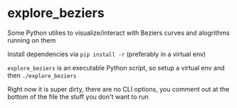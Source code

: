 # explore_beziers

Some Python utilies to visualize/interact with Beziers curves and alogrithms
running on them

Install dependencies via `pip install -r` (preferably in a virtual env)

`explore_beziers` is an executable Python script, so setup a virtual env and then
`./explore_beziers`

Right now it is super dirty, there are no CLI options, you comment out at the bottom of the file the stuff you don't want to run
